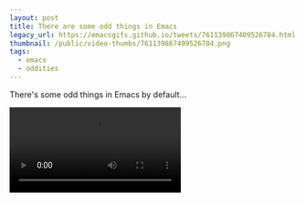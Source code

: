 ```yaml
---
layout: post
title: There are some odd things in Emacs
legacy_url: https://emacsgifs.github.io/tweets/761139867409526784.html
thumbnail: /public/video-thumbs/761139867409526784.png
tags:
  - emacs
  - oddities
---
```


There's some odd things in Emacs by default...

<video controls autoplay loop>
  <source src="/public/videos/761139867409526784.mp4" type="video/mp4">
    Sorry your browser does not support the video tag, maybe time to upgrade?
</video>
